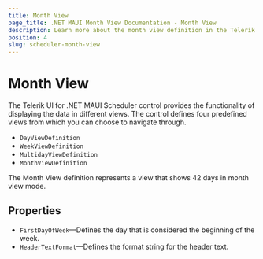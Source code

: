 ```yaml
---
title: Month View
page_title: .NET MAUI Month View Documentation - Month View 
description: Learn more about the month view definition in the Telerik UI for .NET MAUI Scheduler control.
position: 4
slug: scheduler-month-view
---
```


# Month View 

The Telerik UI for .NET MAUI Scheduler control provides the functionality of displaying the data in different views. The control defines four predefined views from which you can choose to navigate through. 

* `DayViewDefinition`
* `WeekViewDefinition`
* `MultidayViewDefinition`
* `MonthViewDefinition`

The Month View definition represents a view that shows 42 days in month view mode.

## Properties

* `FirstDayOfWeek`&mdash;Defines the day that is considered the beginning of the week.
* `HeaderTextFormat`&mdash;Defines the format string for the header text. 